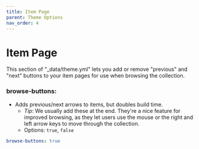 ```yaml
---
title: Item Page
parent: Theme Options
nav_order: 4
---
```


# Item Page 

This section of "_data/theme.yml" lets you add or remove "previous" and "next" buttons to your item pages for use when browsing the collection.

### browse-buttons: 
- Adds previous/next arrows to items, but doubles build time. 
	- *Tip*: We usually add these at the end. They're a nice feature for improved browsing, as they let users use the mouse or the right and left arrow keys to move through the collection. 
	- Options: `true`, `false`
```yaml
browse-buttons: true
```